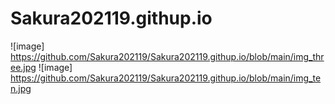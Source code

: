 # Sakura202119.githup.io
![image] https://github.com/Sakura202119/Sakura202119.githup.io/blob/main/img_three.jpg
![image] https://github.com/Sakura202119/Sakura202119.githup.io/blob/main/img_ten.jpg
